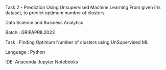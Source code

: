 

Task 2 - Prediction Using Unsupervised Machine Learning From given Iris dataset, to predict optimum number of clusters.

Data Science and Business Analytics

Batch : GRIPAPRIL2023

Task : Finding Optimum Number of clusters using UnSupervised ML

Language : Python

IDE: Anaconda Jupyter Notebooks
